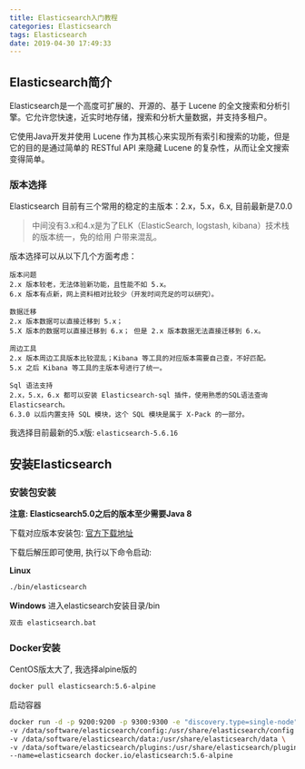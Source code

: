 ```yaml
---
title: Elasticsearch入门教程
categories: Elasticsearch
tags: Elasticsearch
date: 2019-04-30 17:49:33
---
```


## Elasticsearch简介

Elasticsearch是一个高度可扩展的、开源的、基于 Lucene 的全文搜索和分析引擎。它允许您快速，近实时地存储，搜索和分析大量数据，并支持多租户。

它使用Java开发并使用 Lucene 作为其核心来实现所有索引和搜索的功能，但是它的目的是通过简单的 RESTful API 来隐藏 Lucene 的复杂性，从而让全文搜索变得简单。

### 版本选择

Elasticsearch 目前有三个常用的稳定的主版本：2.x，5.x，6.x, 目前最新是7.0.0

> 中间没有3.x和4.x是为了ELK（ElasticSearch, logstash, kibana）技术栈的版本统一，免的给用
户带来混乱。

版本选择可以从以下几个方面考虑：

```
版本问题
2.x 版本较老，无法体验新功能，且性能不如 5.x。
6.x 版本有点新，网上资料相对比较少（开发时间充足的可以研究）。

数据迁移
2.x 版本数据可以直接迁移到 5.x；
5.X 版本的数据可以直接迁移到 6.x； 但是 2.x 版本数据无法直接迁移到 6.x。

周边工具
2.x 版本周边工具版本比较混乱；Kibana 等工具的对应版本需要自己查，不好匹配。
5.x 之后 Kibana 等工具的主版本号进行了统一。

Sql 语法支持
2.x，5.x，6.x 都可以安装 Elasticsearch-sql 插件，使用熟悉的SQL语法查询 Elasticsearch。
6.3.0 以后内置支持 SQL 模块，这个 SQL 模块是属于 X-Pack 的一部分。
```

我选择目前最新的5.x版: `elasticsearch-5.6.16`

## 安装Elasticsearch

### 安装包安装

**注意: Elasticsearch5.0之后的版本至少需要Java 8**

下载对应版本安装包: [官方下载地址](https://www.elastic.co/cn/downloads/past-releases)

下载后解压即可使用, 执行以下命令启动:

**Linux**

```bash
./bin/elasticsearch
```

**Windows** 进入elasticsearch安装目录/bin

```s
双击 elasticsearch.bat
```

### Docker安装

CentOS版太大了, 我选择alpine版的

```bash
docker pull elasticsearch:5.6-alpine
```

启动容器

```bash
docker run -d -p 9200:9200 -p 9300:9300 -e "discovery.type=single-node" \
-v /data/software/elasticsearch/config:/usr/share/elasticsearch/config \
-v /data/software/elasticsearch/data:/usr/share/elasticsearch/data \
-v /data/software/elasticsearch/plugins:/usr/share/elasticsearch/plugins \
--name=elasticsearch docker.io/elasticsearch:5.6-alpine
```
